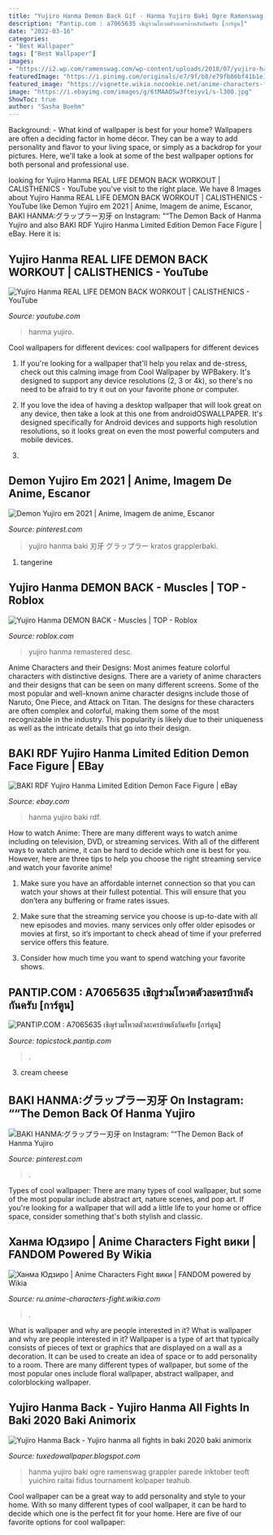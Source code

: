```yaml
---
title: "Yujiro Hanma Demon Back Gif - Hanma Yujiro Baki Ogre Ramenswag Grappler Parede Inktober Teoft Yuichiro Raitai Fidus Tournament Kolpaper Teahub"
description: "Pantip.com : a7065635 เชิญร่วมโหวตตัวละครบ้าพลังกันครับ [การ์ตูน]"
date: "2022-03-16"
categories:
- "Best Wallpaper"
tags: ["Best Wallpaper"]
images:
- "https://i2.wp.com/ramenswag.com/wp-content/uploads/2018/07/yujiro-hanma-wallpaper-hd-download.jpg?resize=715%2C1118&amp;ssl=1"
featuredImage: "https://i.pinimg.com/originals/e7/9f/b8/e79fb86bf41b1e1ff2a6c4728e5a776f.jpg"
featured_image: "https://vignette.wikia.nocookie.net/anime-characters-fight/images/b/b2/Юдзиро12.jpg/revision/latest?cb=20160702061936&amp;path-prefix=ru"
image: "https://i.ebayimg.com/images/g/6tMAAOSw3fteiyv1/s-l300.jpg"
ShowToc: true
author: "Sasha Boehm"
---
```



Background: - What kind of wallpaper is best for your home?
Wallpapers are often a deciding factor in home décor. They can be a way to add personality and flavor to your living space, or simply as a backdrop for your pictures. Here, we'll take a look at some of the best wallpaper options for both personal and professional use.

	

		
looking for Yujiro Hanma REAL LIFE DEMON BACK WORKOUT | CALISTHENICS - YouTube you've visit to the right place. We have 8 Images about Yujiro Hanma REAL LIFE DEMON BACK WORKOUT | CALISTHENICS - YouTube like Demon Yujiro em 2021 | Anime, Imagem de anime, Escanor, BAKI HANMA:グラップラー刃牙 on Instagram: ““The Demon Back of Hanma Yujiro and also BAKI RDF Yujiro Hanma Limited Edition Demon Face Figure | eBay. Here it is:
		
    
## Yujiro Hanma REAL LIFE DEMON BACK WORKOUT | CALISTHENICS - YouTube

<img loading=lazy src="https://i.ytimg.com/vi/wOy1S8LGrkU/maxresdefault.jpg" onerror="this.onerror=null;this.src='https://tse2.mm.bing.net/th?id=OIP.5ARWBak47Hcf_BikeJDEHwHaEK&amp;pid=15.1';" alt="Yujiro Hanma REAL LIFE DEMON BACK WORKOUT | CALISTHENICS - YouTube">

_Source: youtube.com_

>hanma yujiro. 

	

Cool wallpapers for different devices:
cool wallpapers for different devices 

1. If you're looking for a wallpaper that'll help you relax and de-stress, check out this calming image from Cool Wallpaper by WPBakery. It's designed to support any device resolutions (2, 3 or 4k), so there's no need to be afraid to try it out on your favorite phone or computer.

2. If you love the idea of having a desktop wallpaper that will look great on any device, then take a look at this one from androidOSWALLPAPER. It's designed specifically for Android devices and supports high resolution resolutions, so it looks great on even the most powerful computers and mobile devices.

3.

    
## Demon Yujiro Em 2021 | Anime, Imagem De Anime, Escanor

<img loading=lazy src="https://i.pinimg.com/736x/07/5b/5e/075b5e8dfc1b38678e49911bb7e2e9fd.jpg" onerror="this.onerror=null;this.src='https://tse2.mm.bing.net/th?id=OIP.ACY5m7pZZ9fgIPVrPapdlAHaH0&amp;pid=15.1';" alt="Demon Yujiro em 2021 | Anime, Imagem de anime, Escanor">

_Source: pinterest.com_

>yujiro hanma baki 刃牙 グラップラー kratos grapplerbaki. 

	

1. tangerine 

    
## Yujiro Hanma DEMON BACK - Muscles | TOP - Roblox

<img loading=lazy src="https://tr.rbxcdn.com/3d8aff0206bda359f7ebe9c45f01cd3b/420/420/Shirt/Png" onerror="this.onerror=null;this.src='https://tse1.mm.bing.net/th?id=OIP.aTLTv7G5vfkyxtt0lVFKcAAAAA&amp;pid=15.1';" alt="Yujiro Hanma DEMON BACK - Muscles | TOP - Roblox">

_Source: roblox.com_

>yujiro hanma remastered desc. 

	

Anime Characters and their Designs: Most animes feature colorful characters with distinctive designs.
There are a variety of anime characters and their designs that can be seen on many different screens. Some of the most popular and well-known anime character designs include those of Naruto, One Piece, and Attack on Titan. The designs for these characters are often complex and colorful, making them some of the most recognizable in the industry. This popularity is likely due to their uniqueness as well as the intricate details that go into their design.

    
## BAKI RDF Yujiro Hanma Limited Edition Demon Face Figure | EBay

<img loading=lazy src="https://i.ebayimg.com/images/g/6tMAAOSw3fteiyv1/s-l300.jpg" onerror="this.onerror=null;this.src='https://tse2.mm.bing.net/th?id=OIP.eTYU1LLciPKAGbO7K20nDwAAAA&amp;pid=15.1';" alt="BAKI RDF Yujiro Hanma Limited Edition Demon Face Figure | eBay">

_Source: ebay.com_

>hanma yujiro baki rdf. 

	

How to watch Anime: There are many different ways to watch anime including on television, DVD, or streaming services.
With all of the different ways to watch anime, it can be hard to decide which one is best for you. However, here are three tips to help you choose the right streaming service and watch your favorite anime!
1. Make sure you have an affordable internet connection so that you can watch your shows at their fullest potential. This will ensure that you don’tera any buffering or frame rates issues.

2. Make sure that the streaming service you choose is up-to-date with all new episodes and movies. many services only offer older episodes or movies at first, so it’s important to check ahead of time if your preferred service offers this feature.

3. Consider how much time you want to spend watching your favorite shows.

    
## PANTIP.COM : A7065635 เชิญร่วมโหวตตัวละครบ้าพลังกันครับ [การ์ตูน]

<img loading=lazy src="http://topicstock.pantip.com/chalermthai/topicstock/2008/10/A7065635/A7065635-vote0.jpg" onerror="this.onerror=null;this.src='https://tse2.mm.bing.net/th?id=OIP.FLSNgNle2j5YtDljbMbnWQHaFi&amp;pid=15.1';" alt="PANTIP.COM : A7065635 เชิญร่วมโหวตตัวละครบ้าพลังกันครับ [การ์ตูน]">

_Source: topicstock.pantip.com_

>. 

	

3. cream cheese 

    
## BAKI HANMA:グラップラー刃牙 On Instagram: ““The Demon Back Of Hanma Yujiro

<img loading=lazy src="https://i.pinimg.com/originals/e7/9f/b8/e79fb86bf41b1e1ff2a6c4728e5a776f.jpg" onerror="this.onerror=null;this.src='https://tse2.mm.bing.net/th?id=OIP.Btvxx3x3mwAY1ePQlpqELgHaH0&amp;pid=15.1';" alt="BAKI HANMA:グラップラー刃牙 on Instagram: ““The Demon Back of Hanma Yujiro">

_Source: pinterest.com_

>. 

	

Types of cool wallpaper:
There are many types of cool wallpaper, but some of the most popular include abstract art, nature scenes, and pop art. If you're looking for a wallpaper that will add a little life to your home or office space, consider something that's both stylish and classic.

    
## Ханма Юдзиро | Anime Characters Fight вики | FANDOM Powered By Wikia

<img loading=lazy src="https://vignette.wikia.nocookie.net/anime-characters-fight/images/b/b2/Юдзиро12.jpg/revision/latest?cb=20160702061936&amp;path-prefix=ru" onerror="this.onerror=null;this.src='https://tse1.mm.bing.net/th?id=OIP.zIA0DJB-oH57ONCD87eeRQHaLC&amp;pid=15.1';" alt="Ханма Юдзиро | Anime Characters Fight вики | FANDOM powered by Wikia">

_Source: ru.anime-characters-fight.wikia.com_

>. 

	

What is wallpaper and why are people interested in it?
What is wallpaper and why are people interested in it?
Wallpaper is a type of art that typically consists of pieces of text or graphics that are displayed on a wall as a decoration. It can be used to create an idea of space or to add personality to a room. There are many different types of wallpaper, but some of the most popular ones include floral wallpaper, abstract wallpaper, and colorblocking wallpaper.

    
## Yujiro Hanma Back - Yujiro Hanma All Fights In Baki 2020 Baki Animorix

<img loading=lazy src="https://i2.wp.com/ramenswag.com/wp-content/uploads/2018/07/yujiro-hanma-wallpaper-hd-download.jpg?resize=715%2C1118&amp;ssl=1" onerror="this.onerror=null;this.src='https://tse4.mm.bing.net/th?id=OIP.bDApCfqZFl5GGXUPpN9bSAHaLl&amp;pid=15.1';" alt="Yujiro Hanma Back - Yujiro hanma all fights in baki 2020 baki animorix">

_Source: tuxedowallpaper.blogspot.com_

>hanma yujiro baki ogre ramenswag grappler parede inktober teoft yuichiro raitai fidus tournament kolpaper teahub. 

	

Cool wallpaper can be a great way to add personality and style to your home. With so many different types of cool wallpaper, it can be hard to decide which one is the perfect fit for your home. Here are five of our favorite options for cool wallpaper: 

